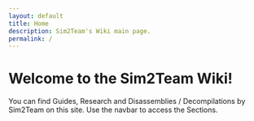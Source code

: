 ```yaml
---
layout: default
title: Home
description: Sim2Team's Wiki main page.
permalink: /
---
```


# Welcome to the Sim2Team Wiki!

You can find Guides, Research and Disassemblies / Decompilations by Sim2Team on this site. Use the navbar to access the Sections.